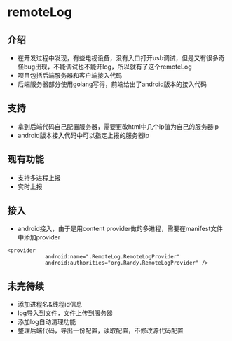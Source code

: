 # remoteLog

## 介绍
* 在开发过程中发现，有些电视设备，没有入口打开usb调试，但是又有很多奇怪bug出现，不能调试也不能开log，所以就有了这个remoteLog
* 项目包括后端服务器和客户端接入代码
* 后端服务器部分使用golang写得，前端给出了android版本的接入代码

## 支持
* 拿到后端代码自己配置服务器，需要更改html中几个ip值为自己的服务器ip
* android版本接入代码中可以指定上报的服务器ip

## 现有功能
* 支持多进程上报
* 实时上报

## 接入
* android接入，由于是用content provider做的多进程，需要在manifest文件中添加provider

``` provider
<provider
            android:name=".RemoteLog.RemoteLogProvider"
            android:authorities="org.Randy.RemoteLogProvider" />
```

## 未完待续
* 添加进程名&线程id信息
* log导入到文件，文件上传到服务器
* 添加log自动清理功能
* 整理后端代码，导出一份配置，读取配置，不修改源代码配置



